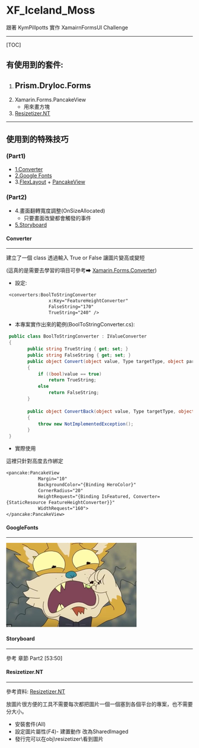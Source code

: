 # XF_Iceland_Moss

跟著 KymPillpotts 實作 XamairnFormsUI Challenge

---

[TOC]

## 有使用到的套件:

1. Prism.DryIoc.Forms
   - 
2. Xamarin.Forms.PancakeView
   - 用來畫方塊
3. [Resizetizer.NT](#Resizetizer.NT)

---

## 使用到的特殊技巧

### (Part1)

- [1.Converter](#Converter)
- [2.Google Fonts](#GoogleFonts)
- 3.[FlexLayout](https://docs.microsoft.com/zh-tw/xamarin/xamarin-forms/user-interface/layouts/flex-layout) + [PancakeView](https://github.com/sthewissen/Xamarin.Forms.PancakeView)

### (Part2)

- 4.畫面翻轉寬度調整(OnSizeAllocated)
  - 只要畫面改變都會觸發的事件
- [5.Storyboard](#Storyboard)





#### Converter

---

建立了一個 class 透過輸入 True or False 讓圖片變高或變短

(這真的是需要去學習的項目可參考➡ [Xamarin.Forms.Converter](https://docs.microsoft.com/zh-tw/xamarin/xamarin-forms/app-fundamentals/data-binding/converters))

- 設定:

```xaml
 <converters:BoolToStringConverter
                x:Key="FeatureHeightConverter"
                FalseString="170"
                TrueString="240" />
```

- 本專案實作出來的範例(BoolToStringConverter.cs):

```c#
 public class BoolToStringConverter : IValueConverter
 {
        public string TrueString { get; set; }
        public string FalseString { get; set; }
        public object Convert(object value, Type targetType, object parameter, CultureInfo culture)
        {
            if ((bool)value == true)
                return TrueString;
            else
                return FalseString;
        }

        public object ConvertBack(object value, Type targetType, object parameter, CultureInfo culture)
        {
            throw new NotImplementedException();
        }
 }
```

- 實際使用

這裡只針對高度去作綁定

```xaml
<pancake:PancakeView
            Margin="10"
            BackgroundColor="{Binding HeroColor}"
            CornerRadius="20"
            HeightRequest="{Binding IsFeatured, Converter={StaticResource FeatureHeightConverter}}"
            WidthRequest="160">
</pancake:PancakeView>
```



#### GoogleFonts

---



<img src="readme\Test.png" alt="替代文字" style="zoom:50%;" />



#### Storyboard

---

參考 章節  Part2  [53:50]



#### Resizetizer.NT

---

參考資料: [Resizetizer.NT]( https://www.youtube.com/watch?v=zcUPh5cVWaE&amp;amp;feature=youtu.be )

放圖片很方便的工具不需要每次都把圖片一個一個塞到各個平台的專案，也不需要分大小。

- 安裝套件(All)
- 設定圖片屬性(F4)- 建置動作 改為SharedImaged
- 發行完可以在obj\resizetizer\看到圖片





